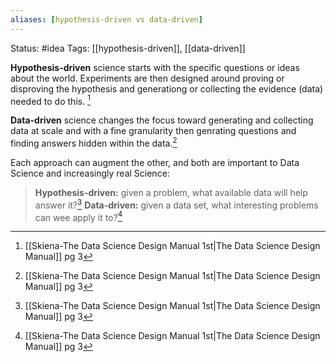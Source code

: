 ```yaml
---
aliases: [hypothesis-driven vs data-driven]
---
```

Status: #idea
Tags: [[hypothesis-driven]], [[data-driven]]

**Hypothesis-driven** science starts with the specific questions or ideas about the world. Experiments are then designed around proving or disproving the hypothesis and generationg or collecting the evidence (data) needed to do this. [^1]

**Data-driven** science changes the focus toward generating and collecting data at scale and with a fine granularity then genrating questions and finding answers hidden within the data.[^1]

Each approach can augment the other, and both are important to Data Science and increasingly real Science:
>**Hypothesis-driven:** given a problem, what available data will help answer it?[^1]
>**Data-driven:** given a data set, what interesting problems can wee apply it to?[^1]

[^1]:[[Skiena-The Data Science  Design Manual 1st|The Data Science Design Manual]] pg 3